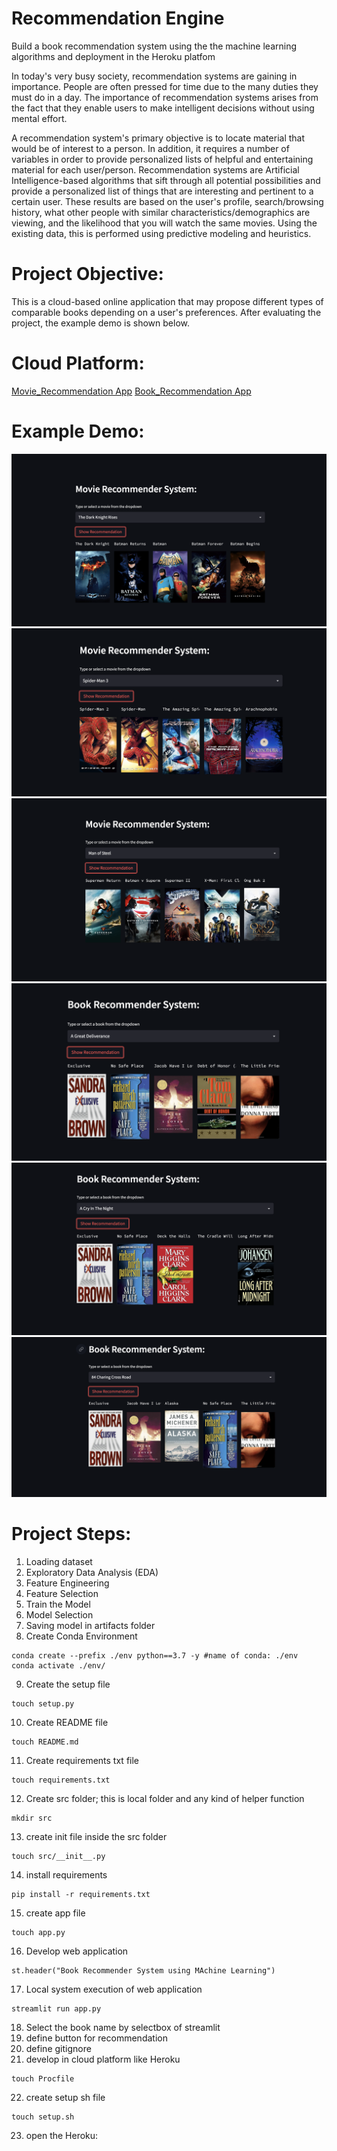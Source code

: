 # Recommendation Engine
Build a book recommendation system using the the machine learning algorithms and deployment in the Heroku platfom

In today's very busy society, recommendation systems are gaining in importance. People are often pressed for time due to the many duties they must do in a day. The importance of recommendation systems arises from the fact that they enable users to make intelligent decisions without using mental effort.

A recommendation system's primary objective is to locate material that would be of interest to a person. In addition, it requires a number of variables in order to provide personalized lists of helpful and entertaining material for each user/person. Recommendation systems are Artificial Intelligence-based algorithms that sift through all potential possibilities and provide a personalized list of things that are interesting and pertinent to a certain user. These results are based on the user's profile, search/browsing history, what other people with similar characteristics/demographics are viewing, and the likelihood that you will watch the same movies. Using the existing data, this is performed using predictive modeling and heuristics.

# Project Objective:

This is a cloud-based online application that may propose different types of comparable books depending on a user's preferences. After evaluating the project, the example demo is shown below.

# Cloud Platform:

[Movie_Recommendation App](https://movie-recommendation-system3.herokuapp.com/)
[Book_Recommendation App](https://book-recommendation3.herokuapp.com/)

# Example Demo:
[![name](Movie_1.png)](Movie_1.png)
[![name](Movie_2.png)](Movie_2.png)
[![name](Movie_3.png)](Movie_3.png)
[![name](Book_1.png)](Book_1.png)
[![name](Book_2.png)](Book_2.png)
[![name](Book_3.png)](Book_3.png)

# Project Steps:

1. Loading dataset
2. Exploratory Data Analysis (EDA)
3. Feature Engineering
4. Feature Selection
5. Train the Model
6. Model Selection
7. Saving model in artifacts folder
8. Create Conda Environment
```
conda create --prefix ./env python==3.7 -y #name of conda: ./env
conda activate ./env/
```
9. Create the setup file
```
touch setup.py
```
10. Create README file
```
touch README.md
```
11. Create requirements txt file
```
touch requirements.txt
```
12. Create src folder; this is local folder and any kind of helper function
```
mkdir src
```
13. create init file inside the src folder
```
touch src/__init__.py
```
14. install requirements
```
pip install -r requirements.txt
```
15. create app file
```
touch app.py
```
16. Develop web application
```
st.header("Book Recommender System using MAchine Learning")
```
17. Local system execution of web application
```
streamlit run app.py
```
18. Select the book name by selectbox of streamlit
19. define button for recommendation
20. define gitignore
21. develop in cloud platform like Heroku
```
touch Procfile
```
22. create setup sh file
```
touch setup.sh
```
23. open the Heroku: 
